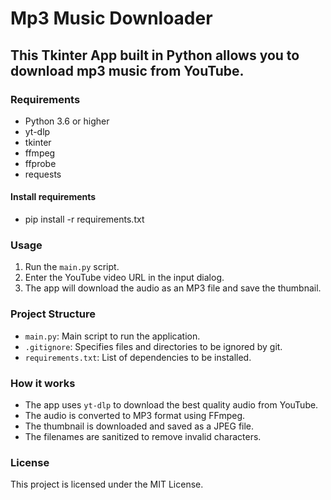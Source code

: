 
# Mp3 Music Downloader

## This Tkinter App built in Python allows you to download mp3 music from YouTube.

### Requirements
- Python 3.6 or higher
- yt-dlp
- tkinter
- ffmpeg
- ffprobe
- requests

#### Install requirements
* pip install -r requirements.txt

### Usage
1. Run the `main.py` script.
2. Enter the YouTube video URL in the input dialog.
3. The app will download the audio as an MP3 file and save the thumbnail.

### Project Structure
- `main.py`: Main script to run the application.
- `.gitignore`: Specifies files and directories to be ignored by git.
- `requirements.txt`: List of dependencies to be installed.

### How it works
- The app uses `yt-dlp` to download the best quality audio from YouTube.
- The audio is converted to MP3 format using FFmpeg.
- The thumbnail is downloaded and saved as a JPEG file.
- The filenames are sanitized to remove invalid characters.

### License
This project is licensed under the MIT License.
